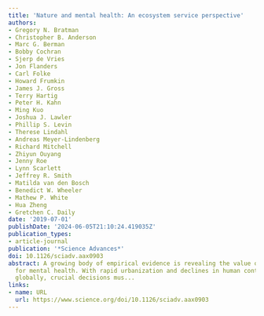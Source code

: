 ```yaml
---
title: 'Nature and mental health: An ecosystem service perspective'
authors:
- Gregory N. Bratman
- Christopher B. Anderson
- Marc G. Berman
- Bobby Cochran
- Sjerp de Vries
- Jon Flanders
- Carl Folke
- Howard Frumkin
- James J. Gross
- Terry Hartig
- Peter H. Kahn
- Ming Kuo
- Joshua J. Lawler
- Phillip S. Levin
- Therese Lindahl
- Andreas Meyer-Lindenberg
- Richard Mitchell
- Zhiyun Ouyang
- Jenny Roe
- Lynn Scarlett
- Jeffrey R. Smith
- Matilda van den Bosch
- Benedict W. Wheeler
- Mathew P. White
- Hua Zheng
- Gretchen C. Daily
date: '2019-07-01'
publishDate: '2024-06-05T21:10:24.419035Z'
publication_types:
- article-journal
publication: '*Science Advances*'
doi: 10.1126/sciadv.aax0903
abstract: A growing body of empirical evidence is revealing the value of nature experience
  for mental health. With rapid urbanization and declines in human contact with nature
  globally, crucial decisions mus...
links:
- name: URL
  url: https://www.science.org/doi/10.1126/sciadv.aax0903
---
```

